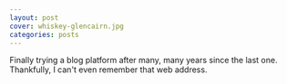 ```yaml
---
layout: post
cover: whiskey-glencairn.jpg
categories: posts
---
```


Finally trying a blog platform after many, many years since the last one. Thankfully, I can't even remember that web address.
